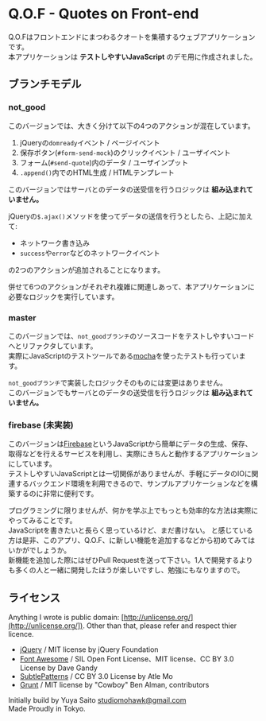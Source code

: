 # Q.O.F - Quotes on Front-end

Q.O.Fはフロントエンドにまつわるクオートを集積するウェブアプリケーションです。  
本アプリケーションは **テストしやすいJavaScript** のデモ用に作成されました。

## ブランチモデル

### not_good

このバージョンでは、大きく分けて以下の4つのアクションが混在しています。

1. jQueryの`domready`イベント / ページイベント
2. 保存ボタン(`#form-send-mock`)のクリックイベント / ユーザイベント
3. フォーム(`#send-quote`)内のデータ / ユーザインプット
4. `.append()`内でのHTML生成 / HTMLテンプレート

このバージョンではサーバとのデータの送受信を行うロジックは **組み込まれていません。**

jQueryの`$.ajax()`メソッドを使ってデータの送信を行うとしたら、上記に加えて:

- ネットワーク書き込み
- `success`や`error`などのネットワークイベント

の2つのアクションが追加されることになります。

併せて6つのアクションがそれぞれ複雑に関連しあって、本アプリケーションに必要なロジックを実行しています。

### master

このバージョンでは、`not_goodブランチ`のソースコードをテストしやすいコードへとリファクタしています。  
実際にJavaScriptのテストツールである[mocha](http://visionmedia.github.com/mocha/)を使ったテストも行っています。

`not_goodブランチ`で実装したロジックそのものには変更はありません。  
このバージョンでもサーバとのデータの送受信を行うロジックは **組み込まれていません。**

### firebase (未実装)

このバージョンは[Firebase](https://www.firebase.com)というJavaScriptから簡単にデータの生成、保存、取得などを行えるサービスを利用し、実際にきちんと動作するアプリケーションにしています。  
テストしやすいJavaScriptとは一切関係がありませんが、手軽にデータのIOに関連するバックエンド環境を利用できるので、サンプルアプリケーションなどを構築するのに非常に便利です。

プログラミングに限りませんが、何かを学ぶ上でもっとも効率的な方法は実際にやってみることです。  
JavaScriptを書きたいと長らく思っているけど、まだ書けない。
と感じている方は是非、このアプリ、Q.O.F、に新しい機能を追加するなどから初めてみてはいかがでしょうか。  
新機能を追加した際にはぜひPull
Requestを送って下さい。1人で開発するよりも多くの人と一緒に開発したほうが楽しいですし、勉強にもなりますので。

## ライセンス

Anything I wrote is public domain: [http://unlicense.org/](http://unlicense.org/]). 
Other than that, please refer and respect thier licence.

- [jQuery](http://jquery.com/) / MIT license by jQuery Foundation
- [Font Awesome](https://github.com/FortAwesome/Font-Awesome) / SIL Open Font License、MIT license、CC BY 3.0 License by Dave Gandy
- [SubtlePatterns](https://github.com/subtlepatterns/SubtlePatterns) / CC BY 3.0 License by Atle Mo
- [Grunt](https://github.com/gruntjs/grunt) / MIT license by "Cowboy" Ben Alman, contributors

Initially build by Yuya Saito <studiomohawk@gmail.com>  
Made Proudly in Tokyo.
